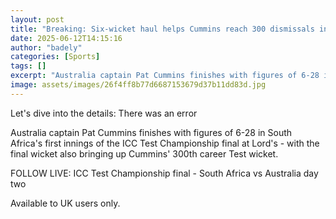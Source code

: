 ```yaml
---
layout: post
title: "Breaking: Six-wicket haul helps Cummins reach 300 dismissals in Tests"
date: 2025-06-12T14:15:16
author: "badely"
categories: [Sports]
tags: []
excerpt: "Australia captain Pat Cummins finishes with figures of 6-28 in South Africa's first innings of the ICC Test Championship final at Lord's - with the fi"
image: assets/images/26f4ff8b77d6687153679d37b11dd83d.jpg
---
```


Let's dive into the details: There was an error

Australia captain Pat Cummins finishes with figures of 6-28 in South Africa's first innings of the ICC Test Championship final at Lord's - with the final wicket also bringing up Cummins' 300th career Test wicket. 

FOLLOW LIVE: ICC Test Championship final - South Africa vs Australia day two

Available to UK users only.

